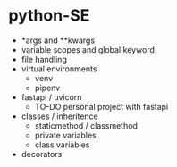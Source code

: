 # python-SE

* *args and **kwargs
* variable scopes and global keyword
* file handling
* virtual environments
  * venv
  * pipenv
* fastapi / uvicorn
  * TO-DO personal project with fastapi
* classes / inheritence
  *   staticmethod / classmethod
  *   private variables
  *   class variables
* decorators
